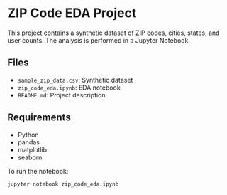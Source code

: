 # ZIP Code EDA Project

This project contains a synthetic dataset of ZIP codes, cities, states, and user counts.
The analysis is performed in a Jupyter Notebook.

## Files
- `sample_zip_data.csv`: Synthetic dataset
- `zip_code_eda.ipynb`: EDA notebook
- `README.md`: Project description

## Requirements
- Python
- pandas
- matplotlib
- seaborn

To run the notebook:
```bash
jupyter notebook zip_code_eda.ipynb
```
